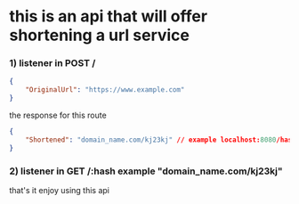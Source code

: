 # this is an api that will offer shortening a url service

### 1) listener in POST /

```json
{
    "OriginalUrl": "https://www.example.com"
}
```

the response for this route

```json
{
    "Shortened": "domain_name.com/kj23kj" // example localhost:8080/hash
}
```

### 2) listener in GET /:hash example "domain_name.com/kj23kj"

that's it enjoy using this api
